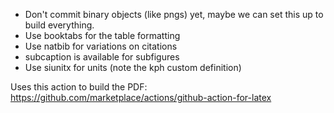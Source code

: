 - Don't commit binary objects (like pngs) yet, maybe we can set this up to
  build everything.
- Use booktabs for the table formatting
- Use natbib for variations on citations
- subcaption is available for subfigures
- Use siunitx for units (note the kph custom definition)

Uses this action to build the PDF: https://github.com/marketplace/actions/github-action-for-latex
